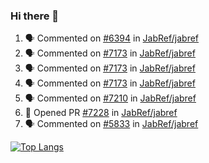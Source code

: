 ### Hi there 👋

<!--START_SECTION:activity-->
1. 🗣 Commented on [#6394](https://github.com/JabRef/jabref/issues/6394) in [JabRef/jabref](https://github.com/JabRef/jabref)
2. 🗣 Commented on [#7173](https://github.com/JabRef/jabref/issues/7173) in [JabRef/jabref](https://github.com/JabRef/jabref)
3. 🗣 Commented on [#7173](https://github.com/JabRef/jabref/issues/7173) in [JabRef/jabref](https://github.com/JabRef/jabref)
4. 🗣 Commented on [#7173](https://github.com/JabRef/jabref/issues/7173) in [JabRef/jabref](https://github.com/JabRef/jabref)
5. 🗣 Commented on [#7210](https://github.com/JabRef/jabref/issues/7210) in [JabRef/jabref](https://github.com/JabRef/jabref)
6. 💪 Opened PR [#7228](https://github.com/JabRef/jabref/pull/7228) in [JabRef/jabref](https://github.com/JabRef/jabref)
7. 🗣 Commented on [#5833](https://github.com/JabRef/jabref/issues/5833) in [JabRef/jabref](https://github.com/JabRef/jabref)
<!--END_SECTION:activity-->

[![Top Langs](https://github-readme-stats.vercel.app/api/top-langs/?username=k3KAW8Pnf7mkmdSMPHz27&layout=compact)](https://github.com/anuraghazra/github-readme-stats)

<!--
**k3KAW8Pnf7mkmdSMPHz27/k3KAW8Pnf7mkmdSMPHz27** is a ✨ _special_ ✨ repository because its `README.md` (this file) appears on your GitHub profile.

Here are some ideas to get you started:

- 🔭 I’m currently working on ...
- 🌱 I’m currently learning ...
- 👯 I’m looking to collaborate on ...
- 🤔 I’m looking for help with ...
- 💬 Ask me about ...
- 📫 How to reach me: ...
- 😄 Pronouns: ...
- ⚡ Fun fact: ...
-->

